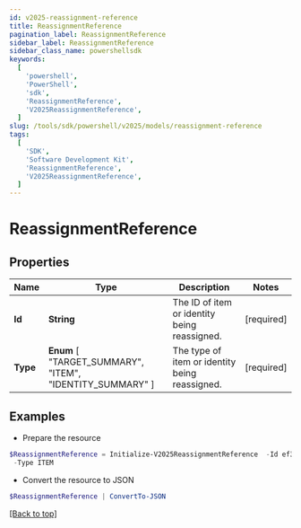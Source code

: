 ```yaml
---
id: v2025-reassignment-reference
title: ReassignmentReference
pagination_label: ReassignmentReference
sidebar_label: ReassignmentReference
sidebar_class_name: powershellsdk
keywords:
  [
    'powershell',
    'PowerShell',
    'sdk',
    'ReassignmentReference',
    'V2025ReassignmentReference',
  ]
slug: /tools/sdk/powershell/v2025/models/reassignment-reference
tags:
  [
    'SDK',
    'Software Development Kit',
    'ReassignmentReference',
    'V2025ReassignmentReference',
  ]
---
```


# ReassignmentReference

## Properties

| Name | Type | Description | Notes |
| --- | --- | --- | --- |
| **Id** | **String** | The ID of item or identity being reassigned. | [required] |
| **Type** | **Enum** [ "TARGET_SUMMARY", "ITEM", "IDENTITY_SUMMARY" ] | The type of item or identity being reassigned. | [required] |

## Examples

- Prepare the resource

```powershell
$ReassignmentReference = Initialize-V2025ReassignmentReference  -Id ef38f94347e94562b5bb8424a56397d8 `
 -Type ITEM
```

- Convert the resource to JSON

```powershell
$ReassignmentReference | ConvertTo-JSON
```

[[Back to top]](#)

